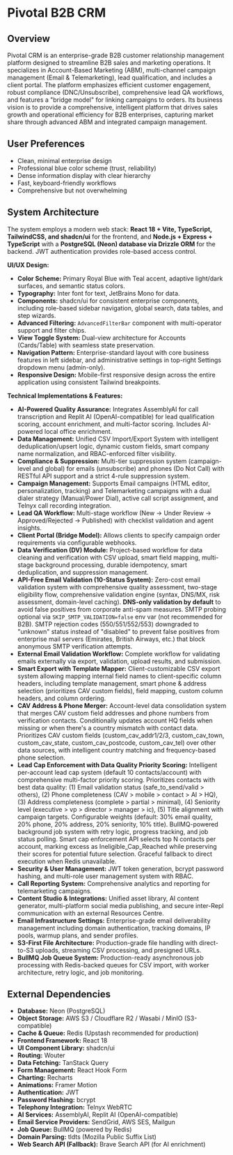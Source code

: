 # Pivotal B2B CRM

## Overview
Pivotal CRM is an enterprise-grade B2B customer relationship management platform designed to streamline B2B sales and marketing operations. It specializes in Account-Based Marketing (ABM), multi-channel campaign management (Email & Telemarketing), lead qualification, and includes a client portal. The platform emphasizes efficient customer engagement, robust compliance (DNC/Unsubscribe), comprehensive lead QA workflows, and features a "bridge model" for linking campaigns to orders. Its business vision is to provide a comprehensive, intelligent platform that drives sales growth and operational efficiency for B2B enterprises, capturing market share through advanced ABM and integrated campaign management.

## User Preferences
- Clean, minimal enterprise design
- Professional blue color scheme (trust, reliability)
- Dense information display with clear hierarchy
- Fast, keyboard-friendly workflows
- Comprehensive but not overwhelming

## System Architecture
The system employs a modern web stack: **React 18 + Vite, TypeScript, TailwindCSS, and shadcn/ui** for the frontend, and **Node.js + Express + TypeScript** with a **PostgreSQL (Neon) database via Drizzle ORM** for the backend. JWT authentication provides role-based access control.

**UI/UX Design:**
- **Color Scheme:** Primary Royal Blue with Teal accent, adaptive light/dark surfaces, and semantic status colors.
- **Typography:** Inter font for text, JetBrains Mono for data.
- **Components:** shadcn/ui for consistent enterprise components, including role-based sidebar navigation, global search, data tables, and step wizards.
- **Advanced Filtering:** `AdvancedFilterBar` component with multi-operator support and filter chips.
- **View Toggle System:** Dual-view architecture for Accounts (Cards/Table) with seamless state preservation.
- **Navigation Pattern:** Enterprise-standard layout with core business features in left sidebar, and administrative settings in top-right Settings dropdown menu (admin-only).
- **Responsive Design:** Mobile-first responsive design across the entire application using consistent Tailwind breakpoints.

**Technical Implementations & Features:**
- **AI-Powered Quality Assurance:** Integrates AssemblyAI for call transcription and Replit AI (OpenAI-compatible) for lead qualification scoring, account enrichment, and multi-factor scoring. Includes AI-powered local office enrichment.
- **Data Management:** Unified CSV Import/Export System with intelligent deduplication/upsert logic, dynamic custom fields, smart company name normalization, and RBAC-enforced filter visibility.
- **Compliance & Suppression:** Multi-tier suppression system (campaign-level and global) for emails (unsubscribe) and phones (Do Not Call) with RESTful API support and a strict 4-rule suppression system.
- **Campaign Management:** Supports Email campaigns (HTML editor, personalization, tracking) and Telemarketing campaigns with a dual dialer strategy (Manual/Power Dial), active call script assignment, and Telnyx call recording integration.
- **Lead QA Workflow:** Multi-stage workflow (New → Under Review → Approved/Rejected → Published) with checklist validation and agent insights.
- **Client Portal (Bridge Model):** Allows clients to specify campaign order requirements via configurable webhooks.
- **Data Verification (DV) Module:** Project-based workflow for data cleaning and verification with CSV upload, smart field mapping, multi-stage background processing, durable idempotency, smart deduplication, and suppression management.
- **API-Free Email Validation (10-Status System):** Zero-cost email validation system with comprehensive quality assessment, two-stage eligibility flow, comprehensive validation engine (syntax, DNS/MX, risk assessment, domain-level caching). **DNS-only validation by default** to avoid false positives from corporate anti-spam measures. SMTP probing optional via `SKIP_SMTP_VALIDATION=false` env var (not recommended for B2B). SMTP rejection codes (550/551/552/553) downgraded to "unknown" status instead of "disabled" to prevent false positives from enterprise mail servers (Emirates, British Airways, etc.) that block anonymous SMTP verification attempts.
- **External Email Validation Workflow:** Complete workflow for validating emails externally via export, validation, upload results, and submission.
- **Smart Export with Template Mapper:** Client-customizable CSV export system allowing mapping internal field names to client-specific column headers, including template management, smart phone & address selection (prioritizes CAV custom fields), field mapping, custom column headers, and column ordering.
- **CAV Address & Phone Merger:** Account-level data consolidation system that merges CAV custom field addresses and phone numbers from verification contacts. Conditionally updates account HQ fields when missing or when there's a country mismatch with contact data. Prioritizes CAV custom fields (custom_cav_addr1/2/3, custom_cav_town, custom_cav_state, custom_cav_postcode, custom_cav_tel) over other data sources, with intelligent country matching and frequency-based phone selection.
- **Lead Cap Enforcement with Data Quality Priority Scoring:** Intelligent per-account lead cap system (default 10 contacts/account) with comprehensive multi-factor priority scoring. Prioritizes contacts with best data quality: (1) Email validation status (safe_to_send/valid > others), (2) Phone completeness (CAV > mobile > contact > AI > HQ), (3) Address completeness (complete > partial > minimal), (4) Seniority level (executive > vp > director > manager > ic), (5) Title alignment with campaign targets. Configurable weights (default: 30% email quality, 20% phone, 20% address, 20% seniority, 10% title). BullMQ-powered background job system with retry logic, progress tracking, and job status polling. Smart cap enforcement API selects top N contacts per account, marking excess as Ineligible_Cap_Reached while preserving their scores for potential future selection. Graceful fallback to direct execution when Redis unavailable.
- **Security & User Management:** JWT token generation, bcrypt password hashing, and multi-role user management system with RBAC.
- **Call Reporting System:** Comprehensive analytics and reporting for telemarketing campaigns.
- **Content Studio & Integrations:** Unified asset library, AI content generator, multi-platform social media publishing, and secure inter-Repl communication with an external Resources Centre.
- **Email Infrastructure Settings:** Enterprise-grade email deliverability management including domain authentication, tracking domains, IP pools, warmup plans, and sender profiles.
- **S3-First File Architecture:** Production-grade file handling with direct-to-S3 uploads, streaming CSV processing, and presigned URLs.
- **BullMQ Job Queue System:** Production-ready asynchronous job processing with Redis-backed queues for CSV import, with worker architecture, retry logic, and job monitoring.

## External Dependencies
- **Database:** Neon (PostgreSQL)
- **Object Storage:** AWS S3 / Cloudflare R2 / Wasabi / MinIO (S3-compatible)
- **Cache & Queue:** Redis (Upstash recommended for production)
- **Frontend Framework:** React 18
- **UI Component Library:** shadcn/ui
- **Routing:** Wouter
- **Data Fetching:** TanStack Query
- **Form Management:** React Hook Form
- **Charting:** Recharts
- **Animations:** Framer Motion
- **Authentication:** JWT
- **Password Hashing:** bcrypt
- **Telephony Integration:** Telnyx WebRTC
- **AI Services:** AssemblyAI, Replit AI (OpenAI-compatible)
- **Email Service Providers:** SendGrid, AWS SES, Mailgun
- **Job Queue:** BullMQ (powered by Redis)
- **Domain Parsing:** tldts (Mozilla Public Suffix List)
- **Web Search API (Fallback):** Brave Search API (for AI enrichment)